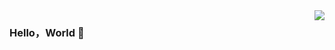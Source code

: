 <img align="right" src="https://github-readme-stats.vercel.app/api?username=isnl&show_icons=true&icon_color=CE1D2D&text_color=718096&bg_color=ffffff&hide_title=true" />  

### Hello，World 👋
